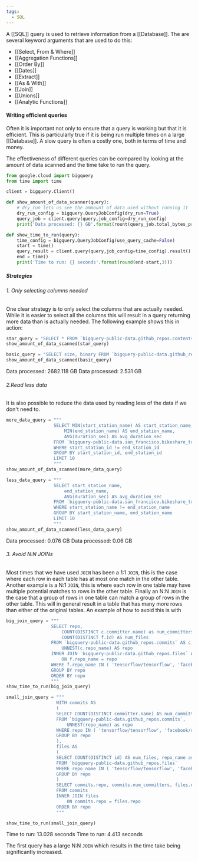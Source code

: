 ```yaml
---
tags:
  - SQL
---
```

A [[SQL]] query is used to retrieve information from a [[Database]]. The are several keyword arguments that are used to do this:
- [[Select, From & Where]] 
- [[Aggregation Functions]]
- [[Order By]]
- [[Dates]]
- [[Extract]]
- [[As & With]] 
- [[Join]]
- [[Unions]] 
- [[Analytic Functions]]

#### Writing efficient queries
Often it is important not only to ensure that a query is working but that it is efficient. This is particularly true if it is being run multiple times on a large [[Database]]. A slow query is often a costly one, both in terms of time and money. 

The effectiveness of different queries can be compared by looking at the amount of data scanned and the time take to run the query. 
```python 
from google.cloud import bigquery 
from time import time 

client = bigquery.Client()

def show_amount_of_data_scanner(query):
	# dry_run lets us see the ammount of data used without running it
	dry_run_config = bigquery.QueryJobConfig(dry_run=True)
	query_job = client.query(query,job_config=dry_run_config)
	print('Data processed: {} GB'.format(rount(query_job.total_bytes_processes/10**9,3)))

def show_time_to_run(query):
	time_config = bigquery.QueryJobConfig(use_query_cache=False)
	start = time()
	query_result = client.query(query,job_config=time_config).result()
	end = time()
	print('Time to run: {} seconds'.format(round(end-start,3)))
```

##### Strategies
###### 1. Only selecting columns needed 
One clear strategy is to only select the columns that are actually needed. While it is easier to select all the columns this will result in a query returning more data than is actually needed. The following example shows this in action:

```python 
star_query = "SELECT * FROM `bigquery-public-data.github_repos.contents`"
show_amount_of_data_scanned(star_query)

basic_query = "SELECT size, binary FROM `bigquery-public-data.github_repos.contents`"
show_amount_of_data_scanned(basic_query)
```
Data processed: 2682.118 GB
Data processed: 2.531 GB

###### 2.Read less data 
It is also possible to reduce the data used by reading less of the data if we don't need to. 
```python
more_data_query = """
                  SELECT MIN(start_station_name) AS start_station_name,
                      MIN(end_station_name) AS end_station_name,
                      AVG(duration_sec) AS avg_duration_sec
                  FROM `bigquery-public-data.san_francisco.bikeshare_trips`
                  WHERE start_station_id != end_station_id 
                  GROUP BY start_station_id, end_station_id
                  LIMIT 10
                  """
show_amount_of_data_scanned(more_data_query)

less_data_query = """
                  SELECT start_station_name,
                      end_station_name,
                      AVG(duration_sec) AS avg_duration_sec                  
                  FROM `bigquery-public-data.san_francisco.bikeshare_trips`
                  WHERE start_station_name != end_station_name
                  GROUP BY start_station_name, end_station_name
                  LIMIT 10
                  """
show_amount_of_data_scanned(less_data_query)
```
Data processed: 0.076 GB
Data processed: 0.06 GB

###### 3. Avoid N:N JOINs
Most times that we have used `JOIN` has been a 1:1 `JOIN`, this is the case where each row in each table has at most one match in the other table. 
Another example is a N:1 `JOIN`, this is where each row in one table may have multiple potential matches to rows in the other table. 
Finally an N:N `JOIN` is the case that a group of rows in one table can match a group of rows in the other table. This will in general result in a table that has many more rows than either of the original tables. 
An example of how to avoid this is with 
```python 
big_join_query = """
                 SELECT repo,
                     COUNT(DISTINCT c.committer.name) as num_committers,
                     COUNT(DISTINCT f.id) AS num_files
                 FROM `bigquery-public-data.github_repos.commits` AS c,
                     UNNEST(c.repo_name) AS repo
                 INNER JOIN `bigquery-public-data.github_repos.files` AS f
                     ON f.repo_name = repo
                 WHERE f.repo_name IN ( 'tensorflow/tensorflow', 'facebook/react', 'twbs/bootstrap', 'apple/swift', 'Microsoft/vscode', 'torvalds/linux')
                 GROUP BY repo
                 ORDER BY repo
                 """
show_time_to_run(big_join_query)

small_join_query = """
                   WITH commits AS
                   (
                   SELECT COUNT(DISTINCT committer.name) AS num_committers, repo
                   FROM `bigquery-public-data.github_repos.commits`,
                       UNNEST(repo_name) as repo
                   WHERE repo IN ( 'tensorflow/tensorflow', 'facebook/react', 'twbs/bootstrap', 'apple/swift', 'Microsoft/vscode', 'torvalds/linux')
                   GROUP BY repo
                   ),
                   files AS 
                   (
                   SELECT COUNT(DISTINCT id) AS num_files, repo_name as repo
                   FROM `bigquery-public-data.github_repos.files`
                   WHERE repo_name IN ( 'tensorflow/tensorflow', 'facebook/react', 'twbs/bootstrap', 'apple/swift', 'Microsoft/vscode', 'torvalds/linux')
                   GROUP BY repo
                   )
                   SELECT commits.repo, commits.num_committers, files.num_files
                   FROM commits 
                   INNER JOIN files
                       ON commits.repo = files.repo
                   ORDER BY repo
                   """

show_time_to_run(small_join_query)
```
Time to run: 13.028 seconds
Time to run: 4.413 seconds

The first query has a large N:N `JOIN` which results in the time take being significantly increased. 